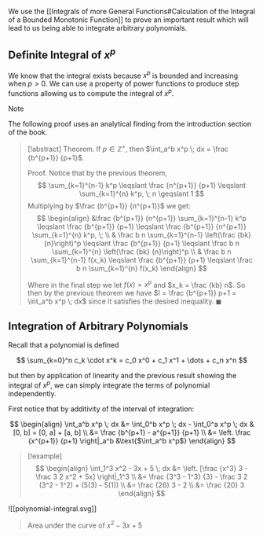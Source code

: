 We use the [[Integrals of more General Functions#Calculation of the Integral of a Bounded Monotonic Function]] to prove an important result which will lead to us being able to integrate arbitrary polynomials.

## Definite Integral of $x^p$

We know that the integral exists because $x^p$ is bounded and increasing when $p > 0$. We can use a property of power functions to produce step functions allowing us to compute the integral of $x^p$.

> [!note]
> The following proof uses an analytical finding from the introduction section of the book.

> [!abstract]
> Theorem.
> If $p \in \mathbb{Z}^+$, then $\int_a^b x^p \; dx = \frac {b^{p+1}} {p+1}$.
>
> Proof.
> Notice that by the previous theorem,
> $$
> \sum_{k=1}^{n-1} k^p \leqslant \frac {n^{p+1}} {p+1} \leqslant \sum_{k=1}^{n} k^p, \; n \geqslant 1
> $$
> Multiplying by $\frac {b^{p+1}} {n^{p+1}}$ we get:
> $$
> \begin{align}
> &\frac {b^{p+1}} {n^{p+1}} \sum_{k=1}^{n-1} k^p \leqslant
> \frac {b^{p+1}} {p+1} \leqslant
> \frac {b^{p+1}} {n^{p+1}} \sum_{k=1}^{n} k^p, \; \\
> & \frac b n \sum_{k=1}^{n-1} \left(\frac {bk} {n}\right)^p \leqslant
> \frac {b^{p+1}} {p+1} \leqslant
> \frac b n \sum_{k=1}^{n} \left(\frac {bk} {n}\right)^p \\
> & \frac b n \sum_{k=1}^{n-1} f(x_k) \leqslant
> \frac {b^{p+1}} {p+1} \leqslant
> \frac b n \sum_{k=1}^{n} f(x_k)
> \end{align}
> $$
>
> Where in the final step we let $f(x) = x^p$ and $x_k = \frac {kb} n$. So then by the previous theorem we have $I = \frac {b^{p+1}} p+1 = \int_a^b x^p \; dx$ since it satisfies the desired inequality.
> $\blacksquare$

## Integration of Arbitrary Polynomials

Recall that a polynomial is defined

$$
\sum_{k=0}^n c_k \cdot x^k = c_0 x^0 + c_1 x^1 + \dots + c_n x^n
$$

but then by application of linearity and the previous result showing the integral of $x^p$, we can simply integrate the terms of polynomial independently.

First notice that by additivity of the interval of integration:

$$
\begin{align}
\int_a^b x^p \; dx &= \int_0^b x^p \; dx - \int_0^a x^p \; dx &[0, b] = [0, a] + [a, b] \\
&= \frac {b^{p+1} - a^{p+1}} {p+1} \\
&= \left. \frac {x^{p+1}} {p+1} \right|_a^b &\text{$\int_a^b x^p$}
\end{align}
$$

> [!example]
> $$
> \begin{align}
> \int_1^3 x^2 - 3x + 5 \; dx &=
> \left. [\frac {x^3} 3 - \frac 3 2 x^2 + 5x] \right|_1^3 \\
> &= \frac {3^3 - 1^3} {3} - \frac 3 2 (3^2 - 1^2) + (5(3) - 5(1)) \\
> &= \frac {26} 3 - 2 \\
> &= \frac {20} 3
> \end{align}
> $$

![[polynomial-integral.svg]]
> Area under the curve of $x^2 - 3x + 5$